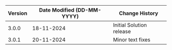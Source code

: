 | **Version** | **Date Modified (DD-MM-YYYY)** | **Change History**                          |
|-------------|--------------------------------|---------------------------------------------|
| 3.0.0       | 18-11-2024                     | Initial Solution release
| 3.0.1       | 20-11-2024                     | Minor text fixes
